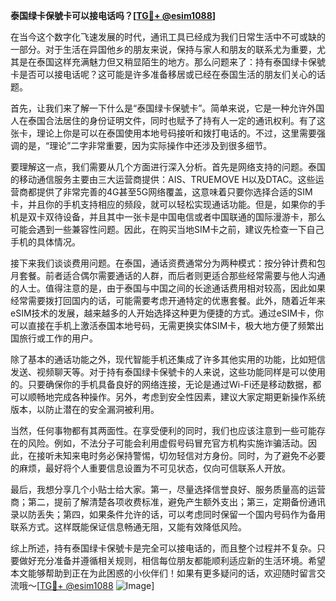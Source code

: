 **泰国绿卡保號卡可以接电话吗？[[TG💪+ @esim1088](https://t.me/s/esim1088)]**

在当今这个数字化飞速发展的时代，通讯工具已经成为我们日常生活中不可或缺的一部分。对于生活在异国他乡的朋友来说，保持与家人和朋友的联系尤为重要，尤其是在泰国这样充满魅力但又稍显陌生的地方。那么问题来了：持有泰国绿卡保號卡是否可以接电话呢？这可能是许多准备移居或已经在泰国生活的朋友们关心的话题。

首先，让我们来了解一下什么是“泰国绿卡保號卡”。简单来说，它是一种允许外国人在泰国合法居住的身份证明文件，同时也赋予了持有人一定的通讯权利。有了这张卡，理论上你是可以在泰国使用本地号码接听和拨打电话的。不过，这里需要强调的是，“理论”二字非常重要，因为实际操作中还涉及到很多细节。

要理解这一点，我们需要从几个方面进行深入分析。首先是网络支持的问题。泰国的移动通信服务主要由三大运营商提供：AIS、TRUEMOVE H以及DTAC。这些运营商都提供了非常完善的4G甚至5G网络覆盖，这意味着只要你选择合适的SIM卡，并且你的手机支持相应的频段，就可以轻松实现通话功能。但是，如果你的手机是双卡双待设备，并且其中一张卡是中国电信或者中国联通的国际漫游卡，那么可能会遇到一些兼容性问题。因此，在购买当地SIM卡之前，建议先检查一下自己手机的具体情况。

接下来我们谈谈费用问题。在泰国，通话资费通常分为两种模式：按分钟计费和包月套餐。前者适合偶尔需要通话的人群，而后者则更适合那些经常需要与他人沟通的人士。值得注意的是，由于泰国与中国之间的长途通话费用相对较高，因此如果经常需要拨打回国内的话，可能需要考虑开通特定的优惠套餐。此外，随着近年来eSIM技术的发展，越来越多的人开始选择这种更为便捷的方式。通过eSIM卡，你可以直接在手机上激活泰国本地号码，无需更换实体SIM卡，极大地方便了频繁出国旅行或工作的用户。

除了基本的通话功能之外，现代智能手机还集成了许多其他实用的功能，比如短信发送、视频聊天等。对于持有泰国绿卡保號卡的人来说，这些功能同样是可以使用的。只要确保你的手机具备良好的网络连接，无论是通过Wi-Fi还是移动数据，都可以顺畅地完成各种操作。另外，考虑到安全性因素，建议大家定期更新操作系统版本，以防止潜在的安全漏洞被利用。

当然，任何事物都有其两面性。在享受便利的同时，我们也应该注意到一些可能存在的风险。例如，不法分子可能会利用虚假号码冒充官方机构实施诈骗活动。因此，在接听未知来电时务必保持警惕，切勿轻信对方身份。同时，为了避免不必要的麻烦，最好将个人重要信息设置为不可见状态，仅向可信联系人开放。

最后，我想分享几个小贴士给大家。第一，尽量选择信誉良好、服务质量高的运营商；第二，提前了解清楚各项收费标准，避免产生额外支出；第三，定期备份通讯录以防丢失；第四，如果条件允许的话，可以考虑同时保留一个国内号码作为备用联系方式。这样既能保证信息畅通无阻，又能有效降低风险。

综上所述，持有泰国绿卡保號卡是完全可以接电话的，而且整个过程并不复杂。只要做好充分准备并遵循相关规则，相信每位朋友都能顺利适应新的生活环境。希望本文能够帮助到正在为此困惑的小伙伴们！如果有更多疑问的话，欢迎随时留言交流哦～[[TG💪+ @esim1088](https://t.me/s/esim1088) ![Image](https://i.postimg.cc/4NQfJmqS/Snipaste-2025-05-13-00-14-12.png)]